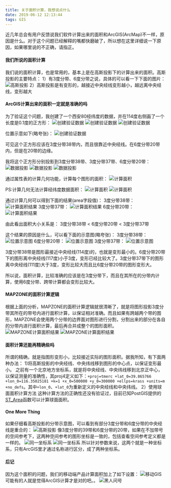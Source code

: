 ```yaml
---
title: 关于面积计算，我想说点什么
date: 2019-06-12 12:13:44
tags: GIS
---
```


近几年总会有用户反馈说我们软件计算出来的面积和ArcGIS(ArcMap)不一样，原因是什么。对于这个问题已经解释的嘴都快磨破了，所以想在这里详细说一下原因，如果哪里说的不正确，请指正。

#### 我们所说的面积计算
我们说的面积计算，也是常用的，基本上是在高斯投影下的计算出来的面积。高斯投影的主要特点：
1）有3度分带、6度分带之说，具体的可以看一下下面的图片：
![高斯投影](areacaculate/1.jpg)
2）高斯投影是有变形的，越接近中央经线变形越小，越远离中央经线，变形越大

#### ArcGIS计算出来的面积一定就是准确的吗
为了验证这个问题，我创建了一个西安80经纬度的数据，并在114度右侧画了一个长度是0.1度的正方形：
![创建验证数据](areacaculate/2.png)
![创建验证数据](areacaculate/3.png)
![创建验证数据](areacaculate/4.jpg)

位置示意如下(略夸张)：
![创建验证数据](areacaculate/5.png)

可见这个正方形应该在3度分带38带内，而且很靠近中央经线。在6度分带20带内，但是在20带的边缘。

我将这个正方形分别投影到3度分带38带、3度分带37带、6度分带20带：
![数据投影](areacaculate/6.jpg)
![数据投影](areacaculate/7.jpg)
![数据投影](areacaculate/8.jpg)

通过属性表的计算几何功能，计算每个图形的面积：
![计算面积](areacaculate/9.png)

PS:计算几何无法计算经纬度数据面积：
![计算面积](areacaculate/19.png)
![计算面积](areacaculate/20.png)

通过计算几何可以得到下面的结果(area字段值)：
3度分带38带：
![计算面积结果](areacaculate/10.jpg)
3度分带37带：
![计算面积结果](areacaculate/11.jpg)
6度分带20带：
![计算面积结果](areacaculate/12.jpg)

由此看出面积大小关系是：
3度分带38带 < 6度分带20带 < 3度分带37带

这个结果的原因是什么，可以看下面的示意图(略夸张)：
3度分带38带：
![位置示意图](areacaculate/5.png)
6度分带20带：
![位置示意图](areacaculate/13.png)
3度分带37带：
![位置示意图](areacaculate/14.png)

3度分带38带是图形最接近中央经线(114度)的，也就是变形最小的。6度分带20带下的图形离中央经线(117度)小于3度，变形已经比较大了。3度分带37带下的图形离中央经线(111度)大于3度，变形比较大而且比6度分带20带的图形变形大。

所以说，面积计算，比较准确的应该是在3度分带下，而且在其所在的分带内计算，使用6度分带、跨带计算都会变形比较大。

#### MAPZONE的面积计算逻辑

根据上面的分析，MAPZONE的面积计算逻辑就很清晰了，就是将图形投影3度分带其所在的带号内进行面积计算，以保证相对准确。而且如果有跨越两个带的图形，MAPZONE会使用两个分带的边界面对图形进行分割，分割出来的部分在各自的分带内进行面积计算，最后再合并成整个的图形面积。
![MAPZONE计算面积结果](areacaculate/21.jpg)
![MAPZONE计算面积结果](areacaculate/22.jpg)

#### 面积计算还能再精确些吗
所谓的精确，就是指图形变形小，比较接近实际的图形面积。据我所知，有下面两种办法：
1)将高斯投影的中央经线、中央纬线移到图形的中心点，以保证变形最小。
之前有一个北京地方坐标系，就是将中央经线、中央纬线移到北京正中心，以保证测量的准确性，其proj4定义如下：`+proj=tmerc +lat_0=39.865766 +lon_0=116.35025181 +k=1 +x_0=500000 +y_0=300000 +ellps=krass +units=m +no_defs`。其中`+lon_0`、`+lat_0`为重新定义的中央经线和中央纬线。
2）使用球面面积计算方法
这种计算方法的正确性还没有验证过，目前已知PostGIS提供的[ST_Area](http://postgis.net/docs/ST_Area.html)函数可以计算球面面积。

#### One More Thing
如果仔细看高斯投影的分带示意图，可以看到有部分3度分带和6度分带的中央经线是重合的：
![高斯投影](areacaculate/1.jpg)
像3度分带的39带和6度分带的20带，如果在不加带号的空间参考下，这两种空间参考的图形坐标是一致的，包括查看空间参考定义都是一样的。
![同一坐标系](areacaculate/15.png)
![同一坐标系](areacaculate/16.png)
所以针对参数来说，这两个就是一种坐标系，只有ArcGIS里才通过名称进行区分，成了两种坐标系。

#### 后记
因为这个面积的问题，我们的移动端产品计算面积加上了如下设置：
![移动GIS](areacaculate/17.png)
可能有的人就是觉得ArcGIS计算才是对的吧。。
![黑人问号](areacaculate/18.jpg)
